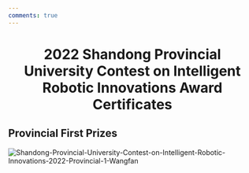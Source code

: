 ```yaml
---
comments: true
---
```


# <center>2022 Shandong Provincial University Contest on Intelligent Robotic Innovations Award Certificates</center>  

## Provincial First Prizes

![Shandong-Provincial-University-Contest-on-Intelligent-Robotic-Innovations-2022-Provincial-1-Wangfan](https://cdn.jsdelivr.net/gh/SDNURoboticsAILab/ImageBed@master/img/awards/Shandong-Provincial-University-Contest-on-Intelligent-Robotic-Innovations-2022-Provincial-1-Wangfan.jpg)
